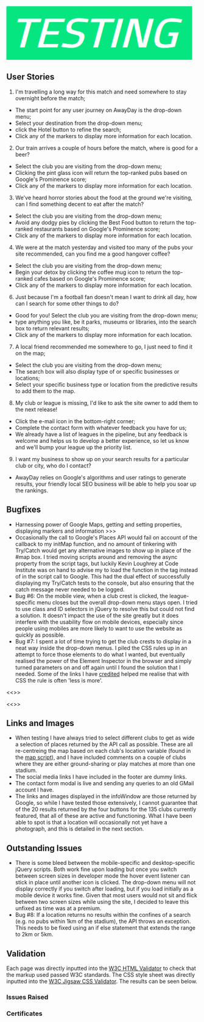 <img src="images/site/testbar.PNG">

## User Stories

1. I'm travelling a long way for this match and need somewhere to stay overnight before the match;
 - The start point for any user journey on AwayDay is the drop-down menu;
 - Select your destination from the drop-down menu;
 - click the Hotel button to refine the search;
 - Click any of the markers to display more information for each location.

2. Our train arrives a couple of hours before the match, where is good for a beer?
 - Select the club you are visiting from the drop-down menu;
 - Clicking the pint glass icon will return the top-ranked pubs based on Google's Prominence score;
 - Click any of the markers to display more information for each location.

3. We've heard horror stories about the food at the ground we're visiting, can I find something decent to eat after the match?
 - Select the club you are visiting from the drop-down menu;
 - Avoid any dodgy pies by clicking the Best Food button to return the top-ranked restaurants based on Google's Prominence score;
 - Click any of the markers to display more information for each location.

4. We were at the match yesterday and visited too many of the pubs your site recommended, can you find me a good hangover coffee?
 - Select the club you are visiting from the drop-down menu;
 - Begin your detox by clicking the coffee mug icon to return the top-ranked cafes based on Google's Prominence score;
 - Click any of the markers to display more information for each location.

6. Just because I'm a football fan doesn't mean I want to drink all day, how can I search for some other things to do?
 - Good for you! Select the club you are visiting from the drop-down menu;
 - type anything you like, be it parks, museums or libraries, into the search box to return relevant results;
 - Click any of the markers to display more information for each location.

7. A local friend recommended me somewhere to go, I just need to find it on the map;
 - Select the club you are visiting from the drop-down menu;
 - The search box will also display type of or specific businesses or locations;
 - Select your specific business type or location from the predictive results to add them to the map.

8. My club or league is missing, I'd like to ask the site owner to add them to the next release!
 - Click the e-mail icon in the bottom-right corner;
 - Complete the contact form with whatever feedback you have for us;
 - We already have a list of leagues in the pipeline, but any feedback is welcome and helps us to develop a better experience, so 
 let us know and we'll bump your league up the priority list.

9. I want my business to show up on your search results for a particular club or city, who do I contact?
 - AwayDay relies on Google's algorithms and user ratings to generate results, your friendly local SEO business will be able to help 
 you soar up the rankings.


## Bugfixes

- Harnessing power of Google Maps, getting and setting properties, displaying markers and information >>>
- Occasionally the call to Google's Places API would fail on account of the callback to my initMap function, and no amount of 
tinkering with Try/Catch would get any alternative images to show up in place of the #map box. I tried moving scripts around 
and removing the async property from the script tags, but luckily Kevin Loughrey at Code Institute was on hand to advise my to
load the function in the <body> tag instead of in the script call to Google. This had the dual effect of successfully displaying
my Try/Catch tests to the console, but also ensuring that the catch message never needed to be logged. 
- Bug #6: On the mobile view, when a club crest is clicked, the league-specific menu closes but the overall drop-down menu stays open. 
I tried to use class and ID selectors in jQuery to resolve this but could not find a solution. It doesn't impact the use of the site 
greatly but it does interfere with the usability flow on mobile devices, especially since people using mobiles are more likely to 
want to use the website as quickly as possible.
- Bug #7: I spent a lot of time trying to get the club crests to display in a neat way inside the drop-down menus. I piled the CSS 
rules up in an attempt to force those elements to do what I wanted, but eventually realised the power of the Element Inspector
in the browser and simply turned parameters on and off again until I found the solution that I needed. Some of the links I
have [credited](README.md) helped me realise that with CSS the rule is often 'less is more'.

<<<Responsiveness grid here>>>

<<<Bugfix grid here>>>

## Links and Images

- When testing I have always tried to select different clubs to get as wide a selection of places returned by the API call
as possible. These are all re-centreing the map based on each club's location variable (found in the 
[map script](assets/scripts/map.js)), and I have included comments on a couple of clubs where they are either ground-sharing or 
play matches at more than one stadium.
- The social media links I have included in the footer are dummy links.
- The contact form modal is live and sending any queries to an old GMail account I have.
- The links and images displayed in the infoWindow are those returned by Google, so while I have tested those extensively, I cannot 
guarantee that of the 20 results returned by the four buttons for the 135 clubs currently featured, that all of these are active and 
functioning. What I have been able to spot is that a location will occasionally not yet have a photograph, and this is detailed in 
the next section.

## Outstanding Issues

- There is some bleed between the mobile-specific and desktop-specific jQuery scripts. Both work fine upon loading but 
once you switch between screen sizes in developer mode the hover event listener can stick in place until another icon is 
clicked. The drop-down menu will not display correctly if you switch after loading, but if you load initially as a mobile device 
it works fine. Given that most users would not sit and flick between two screen sizes while using the site, I decided to leave 
this unfixed as time was at a premium.
- Bug #8: If a location returns no results within the confines of a search (e.g. no pubs within 1km of the stadium), the API throws
an exception. This needs to be fixed using an if else statement that extends the range to 2km or 5km.

## Validation

Each page was directly inputted into the [W3C HTML Validator](https://validator.w3.org/#validate_by_input) to check that 
the markup used passed W3C standards. The CSS style sheet was directly inputted into the 
[W3C Jigsaw CSS Validator](https://jigsaw.w3.org/css-validator/#validate_by_input). The results can be seen below.

### Issues Raised

### Certificates

